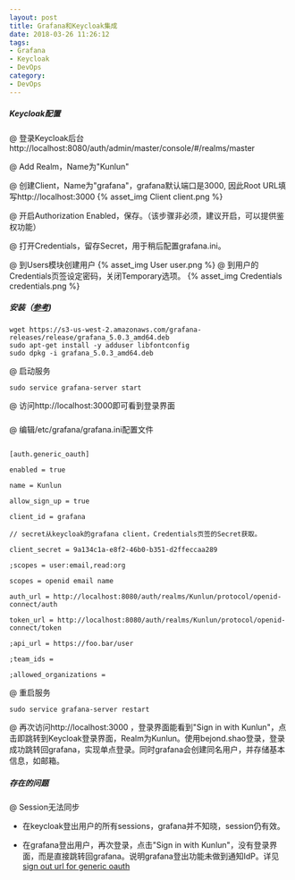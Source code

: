 ```yaml
---
layout: post
title: Grafana和Keycloak集成
date: 2018-03-26 11:26:12
tags:
- Grafana
- Keycloak
- DevOps
category:
- DevOps
---
```

##### Keycloak配置

@ 登录Keycloak后台http://localhost:8080/auth/admin/master/console/#/realms/master

@ Add Realm，Name为"Kunlun"

@ 创建Client，Name为"grafana"，grafana默认端口是3000, 因此Root URL填写http://localhost:3000
{% asset_img Client client.png %}

@ 开启Authorization Enabled，保存。（该步骤非必须，建议开启，可以提供鉴权功能）

@ 打开Credentials，留存Secret，用于稍后配置grafana.ini。

@ 到Users模块创建用户
{% asset_img User user.png %}
@ 到用户的Credentials页签设定密码，关闭Temporary选项。
{% asset_img Credentials credentials.png %}

##### 安装（[参考](http://docs.grafana.org/installation/debian/))

```
wget https://s3-us-west-2.amazonaws.com/grafana-releases/release/grafana_5.0.3_amd64.deb
sudo apt-get install -y adduser libfontconfig
sudo dpkg -i grafana_5.0.3_amd64.deb
```

@ 启动服务

`sudo service grafana-server start`

@ 访问http://localhost:3000即可看到登录界面

##### 

@ 编辑/etc/grafana/grafana.ini配置文件

```

[auth.generic_oauth]

enabled = true

name = Kunlun

allow_sign_up = true

client_id = grafana

// secret从keycloak的grafana client，Credentials页签的Secret获取。

client_secret = 9a134c1a-e8f2-46b0-b351-d2ffeccaa289

;scopes = user:email,read:org

scopes = openid email name

auth_url = http://localhost:8080/auth/realms/Kunlun/protocol/openid-connect/auth

token_url = http://localhost:8080/auth/realms/Kunlun/protocol/openid-connect/token

;api_url = https://foo.bar/user

;team_ids =

;allowed_organizations =

```

@ 重启服务

`sudo service grafana-server restart`

@ 再次访问http://localhost:3000  ，登录界面能看到"Sign in with Kunlun"，点击即跳转到Keycloak登录界面，Realm为Kunlun。使用bejond.shao登录，登录成功跳转回grafana，实现单点登录。同时grafana会创建同名用户，并存储基本信息，如邮箱。

##### 存在的问题

@ Session无法同步

* 在keycloak登出用户的所有sessions，grafana并不知晓，session仍有效。

* 在grafana登出用户，再次登录，点击"Sign in with Kunlun"，没有登录界面，而是直接跳转回grafana。说明grafana登出功能未做到通知IdP。详见[sign out url for generic oauth](https://github.com/grafana/grafana/issues/9847 )